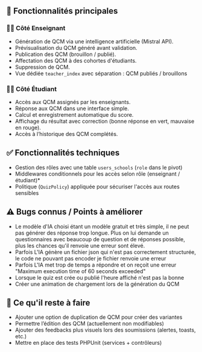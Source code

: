 ## 🚀 Fonctionnalités principales

### 👩‍🏫 Côté Enseignant
- Génération de QCM via une intelligence artificielle (Mistral API).
- Prévisualisation du QCM généré avant validation.
- Publication des QCM (brouillon / publié).
- Affectation des QCM à des cohortes d'étudiants.
- Suppression de QCM.
- Vue dédiée `teacher_index` avec séparation : QCM publiés / brouillons

### 🧑‍🎓 Côté Étudiant
- Accès aux QCM assignés par les enseignants.
- Réponse aux QCM dans une interface simple.
- Calcul et enregistrement automatique du score.
- Affichage du résultat avec correction (bonne réponse en vert, mauvaise en rouge).
- Accès à l’historique des QCM complétés.

## ✅ Fonctionnalités techniques
- Gestion des rôles avec une table `users_schools` (`role` dans le pivot)
- Middlewares conditionnels pour les accès selon rôle (enseignant / étudiant)*
- Politique (`QuizPolicy`) appliquée pour sécuriser l'accès aux routes sensibles

## ⚠️ Bugs connus / Points à améliorer
- Le modèle d'IA choisi étant un modèle gratuit et très simple, il ne peut pas générer des réponse trop longue.
Plus on lui demande un questionnaires avec beaucoup de question et de réponses possible, plus les chances qu'il renvoie
une erreur sont élevé.
- Parfois L'IA génère un fichier json qui n'est pas correctement structurée, le code ne pouvant pas encoder je fichier
renvoie une erreur
- Parfois L'IA met trop de temps a répondre et on reçoit une erreur "Maximum execution time of 60 seconds exceeded"
- Lorsque le quiz est crée ou publié l'heure affiché n'est pas la bonne
- Créer une animation de chargement lors de la génération du QCM

## 🔧 Ce qu'il reste à faire
-  Ajouter une option de duplication de QCM pour créer des variantes
-  Permettre l’édition des QCM (actuellement non modifiables)
-  Ajouter des feedbacks plus visuels lors des soumissions (alertes, toasts, etc.)
-  Mettre en place des tests PHPUnit (services + contrôleurs)
